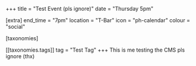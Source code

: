 +++
title = "Test Event (pls ignore)"
date = "Thursday 5pm"

[extra]
end_time = "7pm"
location = "T-Bar"
icon = "ph-calendar"
colour = "social"

[taxonomies]

[[taxonomies.tags]]
tag = "Test Tag"
+++
This is me testing the CMS pls ignore (thx)
